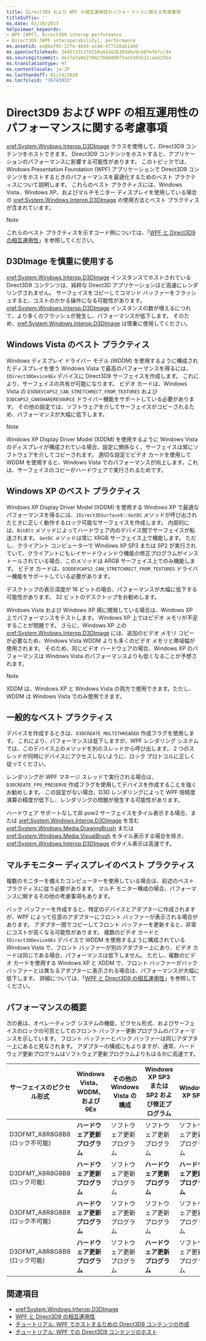```yaml
---
title: Direct3D9 および WPF の相互運用性のパフォーマンスに関する考慮事項
titleSuffix: ''
ms.date: 03/30/2017
helpviewer_keywords:
- WPF [WPF], Direct3D9 interop performance
- Direct3D9 [WPF interoperability], performance
ms.assetid: ea8baf91-12fe-4b44-ac4d-477110ab14dd
ms.openlocfilehash: 2445732c27d210a41da26303d6a9ce07ef6fcc94
ms.sourcegitcommit: de17a7a0a37042f0d4406f5ae5393531caeb25ba
ms.translationtype: HT
ms.contentlocale: ja-JP
ms.lasthandoff: 01/24/2020
ms.locfileid: "76743933"
---
```

# <a name="performance-considerations-for-direct3d9-and-wpf-interoperability"></a>Direct3D9 および WPF の相互運用性のパフォーマンスに関する考慮事項
<xref:System.Windows.Interop.D3DImage> クラスを使用して、Direct3D9 コンテンツをホストできます。 Direct3D9 コンテンツをホストすると、アプリケーションのパフォーマンスに影響する可能性があります。 このトピックでは、Windows Presentation Foundation (WPF) アプリケーションで Direct3D9 コンテンツをホストするときのパフォーマンスを最適化するためのベスト プラクティスについて説明します。 これらのベスト プラクティスには、Windows Vista、Windows XP、およびマルチモニター ディスプレイを使用している場合の <xref:System.Windows.Interop.D3DImage> の使用方法とベスト プラクティスが含まれています。  
  
> [!NOTE]
> これらのベスト プラクティスを示すコード例については、「[WPF と Direct3D9 の相互運用性](wpf-and-direct3d9-interoperation.md)」を参照してください。  
  
## <a name="use-d3dimage-sparingly"></a>D3DImage を慎重に使用する  
 <xref:System.Windows.Interop.D3DImage> インスタンスでホストされている Direct3D9 コンテンツは、純粋な Direct3D アプリケーションほど高速にレンダリングされません。 サーフェイスをコピーしてコマンド バッファーをフラッシュすると、コストのかかる操作になる可能性があります。 <xref:System.Windows.Interop.D3DImage> インスタンスの数が増えるにつれて、より多くのフラッシュが発生し、パフォーマンスが低下します。 そのため、<xref:System.Windows.Interop.D3DImage> は慎重に使用してください。  
  
## <a name="best-practices-on-windows-vista"></a>Windows Vista のベスト プラクティス  
 Windows ディスプレイ ドライバー モデル (WDDM) を使用するように構成されたディスプレイを使う Windows Vista で最高のパフォーマンスを得るには、`IDirect3DDevice9Ex` デバイスに Direct3D9 サーフェイスを作成します。 これにより、サーフェイスの共有が可能になります。 ビデオ カードは、Windows Vista の `D3DDEVCAPS2_CAN_STRETCHRECT_FROM_TEXTURES` および `D3DCAPS2_CANSHARERESOURCE` ドライバー機能をサポートしている必要があります。 その他の設定では、ソフトウェアを介してサーフェイスがコピーされるため、パフォーマンスが大幅に低下します。  
  
> [!NOTE]
> Windows XP Display Driver Model (XDDM) を使用するように Windows Vista のディスプレイが構成されている場合、設定に関係なく、サーフェイスは常にソフトウェアを介してコピーされます。 適切な設定とビデオ カードを使用して WDDM を使用すると、Windows Vista でのパフォーマンスが向上します。これは、サーフェイスのコピーがハードウェアで実行されるためです。  
  
## <a name="best-practices-on-windows-xp"></a>Windows XP のベスト プラクティス  
 Windows XP Display Driver Model (XDDM) を使用する Windows XP で最適なパフォーマンスを得るには、`IDirect3DSurface9::GetDC` メソッドが呼び出されたときに正しく動作するロック可能なサーフェイスを作成します。 内部的には、`BitBlt` メソッドによってハードウェア内のデバイス間でサーフェイスが転送されます。 `GetDC` メソッドは常に XRGB サーフェイス上で機能します。 ただし、クライアント コンピューターで Windows XP SP3 または SP2 が実行されていて、クライアントにもレイヤードウィンドウ機能の修正プログラムがインストールされている場合、このメソッドは ARGB サーフェイス上でのみ機能します。 ビデオ カードは、`D3DDEVCAPS2_CAN_STRETCHRECT_FROM_TEXTURES` ドライバー機能をサポートしている必要があります。  
  
 デスクトップの表示深度が 16 ビットの場合、パフォーマンスが大幅に低下する可能性があります。 32 ビットのデスクトップをお勧めします。  
  
 Windows Vista および Windows XP 用に開発している場合は、Windows XP 上でパフォーマンスをテストします。 Windows XP 上ではビデオ メモリが不足することが問題です。 さらに、Windows XP 上の <xref:System.Windows.Interop.D3DImage> には、追加のビデオ メモリ コピーが必要なため、Windows Vista WDDM よりも多くのビデオ メモリと帯域幅が使用されます。 そのため、同じビデオ ハードウェアの場合、Windows XP のパフォーマンスは Windows Vista のパフォーマンスよりも低くなることが予想されます。  
  
> [!NOTE]
> XDDM は、Windows XP と Windows Vista の両方で使用できます。ただし、WDDM は Windows Vista でのみ使用できます。  
  
## <a name="general-best-practices"></a>一般的なベスト プラクティス  
 デバイスを作成するときは、`D3DCREATE_MULTITHREADED` 作成フラグを使用します。 これにより、パフォーマンスは低下しますが、WPF レンダリング システムでは、このデバイス上のメソッドを別のスレッドから呼び出します。 2 つのスレッドが同時にデバイスにアクセスしないように、ロック プロトコルに正しく従ってください。  
  
 レンダリングが WPF マネージ スレッドで実行される場合は、`D3DCREATE_FPU_PRESERVE` 作成フラグを使用してデバイスを作成することを強くお勧めします。 この設定がない場合、D3D レンダリングによって WPF 倍精度演算の精度が低下し、レンダリングの問題が発生する可能性があります。  
  
 ハードウェア サポートなしで非 pow2 サーフェイスをタイル表示する場合、または <xref:System.Windows.Interop.D3DImage> を含む <xref:System.Windows.Media.DrawingBrush> または <xref:System.Windows.Media.VisualBrush> をタイル表示する場合を除き、<xref:System.Windows.Interop.D3DImage> のタイル表示は高速です。  
  
## <a name="best-practices-for-multi-monitor-displays"></a>マルチモニター ディスプレイのベスト プラクティス  
 複数のモニターを備えたコンピューターを使用している場合は、前述のベスト プラクティスに従う必要があります。 マルチ モニター構成の場合、パフォーマンスに関するその他の考慮事項もあります。  
  
 バック バッファーを作成すると、特定のデバイスとアダプターに作成されますが、WPF によって任意のアダプターにフロント バッファーが表示される場合があります。 アダプター間でコピーしてフロント バッファーを更新すると、非常にコストが高くなる可能性があります。 複数のビデオ カードと `IDirect3DDevice9Ex` デバイスで WDDM を使用するように構成されている Windows Vista で、フロント バッファーが別のアダプター上にあり、ビデオ カードは同じである場合、パフォーマンスは低下しません。 ただし、複数のビデオ カードを使用する Windows XP と XDDM で、フロント バッファーがバック バッファーとは異なるアダプターに表示される場合は、パフォーマンスが大幅に低下します。 詳細については、「[WPF と Direct3D9 の相互運用性](wpf-and-direct3d9-interoperation.md)」を参照してください。  
  
## <a name="performance-summary"></a>パフォーマンスの概要  
 次の表は、オペレーティング システムの機能、ピクセル形式、およびサーフェイスのロックの可否としてのフロント バッファー更新プログラムのパフォーマンスを示しています。 フロント バッファーとバック バッファーは同じアダプター上にあると見なされます。 アダプターの構成にもよりますが、通常、ハードウェア更新プログラムはソフトウェア更新プログラムよりもはるかに高速です。  
  
|サーフェイスのピクセル形式|Windows Vista、WDDM、および 9Ex|その他の Windows Vista の構成|Windows XP SP3 または SP2 および修正プログラム|Windows XP SP2|  
|--------------------------|---------------------------------|----------------------------------------|--------------------------------------|--------------------|  
|D3DFMT_X8R8G8B8 (ロック不可能)|**ハードウェア更新プログラム**|ソフトウェア更新プログラム|ソフトウェア更新プログラム|ソフトウェア更新プログラム|  
|D3DFMT_X8R8G8B8 (ロック可能)|**ハードウェア更新プログラム**|ソフトウェア更新プログラム|**ハードウェア更新プログラム**|**ハードウェア更新プログラム**|  
|D3DFMT_A8R8G8B8 (ロック不可能)|**ハードウェア更新プログラム**|ソフトウェア更新プログラム|ソフトウェア更新プログラム|ソフトウェア更新プログラム|  
|D3DFMT_A8R8G8B8 (ロック可能)|**ハードウェア更新プログラム**|ソフトウェア更新プログラム|**ハードウェア更新プログラム**|ソフトウェア更新プログラム|  
  
## <a name="see-also"></a>関連項目

- <xref:System.Windows.Interop.D3DImage>
- [WPF と Direct3D9 の相互運用性](wpf-and-direct3d9-interoperation.md)
- [チュートリアル: WPF でホストするための Direct3D9 コンテンツの作成](walkthrough-creating-direct3d9-content-for-hosting-in-wpf.md)
- [チュートリアル: WPF での Direct3D9 コンテンツのホスト](walkthrough-hosting-direct3d9-content-in-wpf.md)
